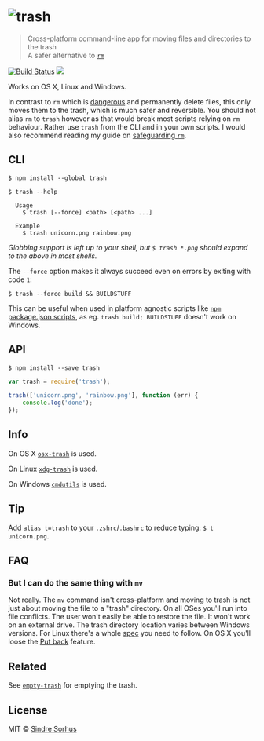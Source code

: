 # ![trash](https://cdn.rawgit.com/sindresorhus/trash/3aa70853f1efb58d0d2512e32d617d246c88953c/media/logo.svg)

> Cross-platform command-line app for moving files and directories to the trash  
> A safer alternative to [`rm`](http://en.wikipedia.org/wiki/Rm_(Unix))

[![Build Status](https://travis-ci.org/sindresorhus/trash.svg?branch=master)](https://travis-ci.org/sindresorhus/trash) ![](http://img.shields.io/badge/unicorn-approved-ff69b4.svg)

Works on OS X, Linux and Windows.

In contrast to `rm` which is [dangerous](http://docstore.mik.ua/orelly/unix3/upt/ch14_03.htm) and permanently delete files, this only moves them to the trash, which is much safer and reversible. You should not alias `rm` to `trash` however as that would break most scripts relying on `rm` behaviour. Rather use `trash` from the CLI and in your own scripts. I would also recommend reading my guide on [safeguarding `rm`](https://github.com/sindresorhus/guides/blob/master/how-not-to-rm-yourself.md#safeguard-rm).


## CLI

```
$ npm install --global trash
```

```
$ trash --help

  Usage
    $ trash [--force] <path> [<path> ...]

  Example
    $ trash unicorn.png rainbow.png
```

*Globbing support is left up to your shell, but `$ trash *.png` should expand to the above in most shells.*

The `--force` option makes it always succeed even on errors by exiting with code `1`:

```
$ trash --force build && BUILDSTUFF
```

This can be useful when used in platform agnostic scripts like [`npm` package.json scripts](https://docs.npmjs.com/misc/scripts), as eg. `trash build; BUILDSTUFF` doesn't work on Windows.


## API

```
$ npm install --save trash
```

```js
var trash = require('trash');

trash(['unicorn.png', 'rainbow.png'], function (err) {
	console.log('done');
});
```


## Info

On OS X [`osx-trash`](https://github.com/sindresorhus/osx-trash) is used.

On Linux [`xdg-trash`](https://github.com/kevva/xdg-trash) is used.

On Windows [`cmdutils`](http://www.maddogsw.com/cmdutils/) is used.


## Tip

Add `alias t=trash` to your `.zshrc`/`.bashrc` to reduce typing: `$ t unicorn.png`.


## FAQ

### But I can do the same thing with `mv`

Not really. The `mv` command isn't cross-platform and moving to trash is not just about moving the file to a "trash" directory. On all OSes you'll run into file conflicts. The user won't easily be able to restore the file. It won't work on an external drive. The trash directory location varies between Windows versions. For Linux there's a whole [spec](http://www.ramendik.ru/docs/trashspec.html) you need to follow. On OS X you'll loose the [Put back](http://mac-fusion.com/trash-tip-how-to-put-files-back-to-their-original-location/) feature.


## Related

See [`empty-trash`](https://github.com/sindresorhus/empty-trash) for emptying the trash.


## License

MIT © [Sindre Sorhus](http://sindresorhus.com)
